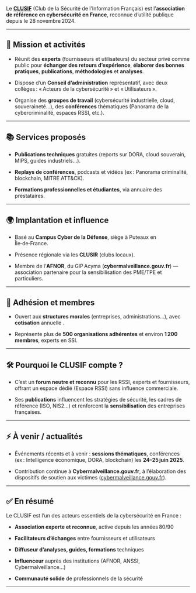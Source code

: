 Le **[CLUSIF](https://clusif.fr)** (Club de la Sécurité de l’Information Français) est l’**association de référence en cybersécurité en France**, reconnue d’utilité publique depuis le 28 novembre 2024.

---

## 🎯 Mission et activités

- Réunit des **experts** (fournisseurs et utilisateurs) du secteur privé comme public pour **échanger des retours d’expérience**, **élaborer des bonnes pratiques**, **publications**, **méthodologies** et **analyses**.
    
- Dispose d’un **Conseil d’administration** représentatif, avec deux collèges : « Acteurs de la cybersécurité » et « Utilisateurs ».
    
- Organise des **groupes de travail** (cybersécurité industrielle, cloud, souveraineté…), des **conférences** thématiques (Panorama de la cybercriminalité, espaces RSSI, etc.).
    

---

## 📚 Services proposés

- **Publications techniques** gratuites (reports sur DORA, cloud souverain, MIPS, guides industriels…).
    
- **Replays de conférences**, podcasts et vidéos (ex : Panorama criminalité, blockchain, MITRE ATT&CK).
    
- **Formations professionnelles et étudiantes**, via annuaire des prestataires.
    

---

## 🌍 Implantation et influence

- Basé au **Campus Cyber de la Défense**, siège à Puteaux en Île‑de‑France.
    
- Présence régionale via les **CLUSIR** (clubs locaux).
	
- Membre de l’**AFNOR**, du GIP Acyma (**cybermalveillance.gouv.fr**) — association partenaire pour la sensibilisation des PME/TPE et particuliers.
    

---

## 👥 Adhésion et membres

- Ouvert aux **structures morales** (entreprises, administrations…), avec **cotisation** annuelle .
    
- Représente plus de **500 organisations adhérentes** et environ **1 200 membres**, experts en SSI.
    

---

## 🛠️ Pourquoi le CLUSIF compte ?

- C’est un **forum neutre et reconnu** pour les RSSI, experts et fournisseurs, offrant un espace dédié (Espace RSSI) sans influence commerciale.
    
- Ses **publications** influencent les stratégies de sécurité, les cadres de référence (ISO, NIS2…) et renforcent la **sensibilisation** des entreprises françaises.
    

---

## ⚡ À venir / actualités

- Événements récents et à venir : **sessions thématiques**, conférences (ex : Intelligence économique, DORA, blockchain) les **24–25 juin 2025**.
    
- Contribution continue à **Cybermalveillance.gouv.fr**, à l’élaboration des dispositifs de soutien aux victimes ([cybermalveillance.gouv.fr](https://www.cybermalveillance.gouv.fr/tous-nos-contenus/le-clusif?utm "CLUSIF - Assistance aux victimes de cybermalveillance")).
    

---

## ✅ En résumé

Le CLUSIF est l’un des acteurs essentiels de la cybersécurité en France :

- **Association experte et reconnue**, active depuis les années 80/90
    
- **Facilitateurs d’échanges** entre fournisseurs et utilisateurs
    
- **Diffuseur d’analyses, guides, formations** techniques
    
- **Influenceur** auprès des institutions (AFNOR, ANSSI, Cybermalveillance...)
    
- **Communauté solide** de professionnels de la sécurité
    

---